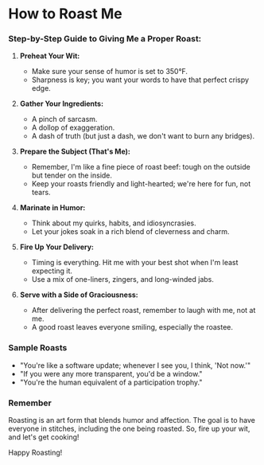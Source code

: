 # How to Roast Me

### Step-by-Step Guide to Giving Me a Proper Roast:

1. **Preheat Your Wit:**
   - Make sure your sense of humor is set to 350°F.
   - Sharpness is key; you want your words to have that perfect crispy edge.

2. **Gather Your Ingredients:**
   - A pinch of sarcasm.
   - A dollop of exaggeration.
   - A dash of truth (but just a dash, we don't want to burn any bridges).

3. **Prepare the Subject (That's Me):**
   - Remember, I'm like a fine piece of roast beef: tough on the outside but tender on the inside.
   - Keep your roasts friendly and light-hearted; we're here for fun, not tears.

4. **Marinate in Humor:**
   - Think about my quirks, habits, and idiosyncrasies.
   - Let your jokes soak in a rich blend of cleverness and charm.

5. **Fire Up Your Delivery:**
   - Timing is everything. Hit me with your best shot when I'm least expecting it.
   - Use a mix of one-liners, zingers, and long-winded jabs.

6. **Serve with a Side of Graciousness:**
   - After delivering the perfect roast, remember to laugh with me, not at me.
   - A good roast leaves everyone smiling, especially the roastee.

### Sample Roasts

- "You're like a software update; whenever I see you, I think, 'Not now.'"
- "If you were any more transparent, you'd be a window."
- "You're the human equivalent of a participation trophy."

### Remember

Roasting is an art form that blends humor and affection. The goal is to have everyone in stitches, including the one being roasted. So, fire up your wit, and let's get cooking!

Happy Roasting!
